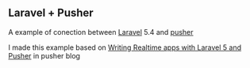 ## Laravel + Pusher

A example of conection between [Laravel](https://laravel.com/docs) 5.4 and [pusher](pusher.com)

I made this example based on [Writing Realtime apps with Laravel 5 and Pusher](https://blog.pusher.com/writing-realtime-apps-with-laravel-5-and-pusher/) in pusher blog